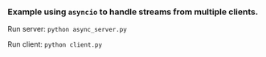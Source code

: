 ### Example using `asyncio` to handle streams from multiple clients.

Run server:
`python async_server.py`

Run client:
`python client.py`
